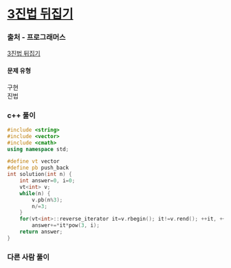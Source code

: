 # [3진법 뒤집기](https://school.programmers.co.kr/learn/courses/30/lessons/68935)

### 출처 - 프로그래머스
[3진법 뒤집기](https://school.programmers.co.kr/learn/courses/30/lessons/68935)

#### 문제 유형
구현  
진법

### c++ 풀이
```c++
#include <string>
#include <vector>
#include <cmath>
using namespace std;

#define vt vector
#define pb push_back
int solution(int n) {
    int answer=0, i=0;
    vt<int> v;
    while(n) {
        v.pb(n%3);
        n/=3;
    }    
    for(vt<int>::reverse_iterator it=v.rbegin(); it!=v.rend(); ++it, ++i)
        answer+=*it*pow(3, i);
    return answer;
}
```

### 다른 사람 풀이
```c++

```